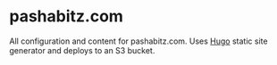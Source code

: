 # pashabitz.com
All configuration and content for pashabitz.com.
Uses [Hugo](https://gohugo.io/) static site generator and deploys to an S3 bucket.
